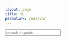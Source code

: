 ```yaml
---
layout: page
title: 🔍
permalink: /search/
---
```


<html lang="en">
<head>
  <meta charset="UTF-8">
  <meta name="viewport" content="width=device-width, initial-scale=1.0">
  <meta http-equiv="X-UA-Compatible" content="ie=edge">
  <title>Document</title>
</head>
<body>

<!-- Search input field -->
  <div class="main-search form-group mb-0 border-bottom">
  <div class="input-group">
    <input id="search" name="main_input" class="form-control border-0" placeholder="search in posts..." type="text">
    <div class="input-group-append">
      <span class="input-group-text border-0"><i class="fa fa-search" aria-hidden="true"></i></span>
    </div>
  </div>
</div>

<!-- Search result container -->
<div class="search-results position-absolute">
      <ul id="results" class="search-results-ul card shadow border border-top-0">
      </ul>
</div>

<!-- Script pointing to Jekyll Instant Search js -->
<script src="/assets/js/search-script.js" type="text/javascript"></script>

<!-- Jekyll Instant Search Configuration -->
<script>
SimpleJekyllSearch({
  searchInput: document.getElementById('search'),
  resultsContainer: document.getElementById('results'),
  searchResultTemplate: '<li> <a href="{url}" tabindex="1"> <p>{title}</p> <p>{url}</p> </a> </li>',
  noResultsText: '<li><p>No results found!</p></li>',
  json: '/search.json'
})
</script>

<script src="https://ajax.googleapis.com/ajax/libs/jquery/3.4.1/jquery.min.js"></script>

<!-- show site search results -->
<script>
  $(document).ready(function() {
    $('#search').on('blur', function() {
    $('.search-results').fadeOut('medium');
});
  $('#search').on('focus', function() {
      $('.search-results').show();
  });

    });
  </script>

</body>
</html>
